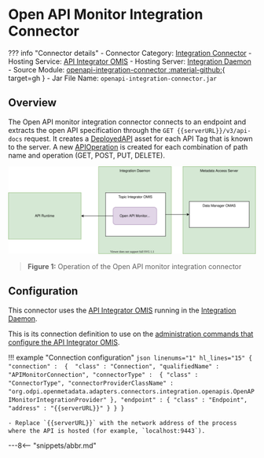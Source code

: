 <!-- SPDX-License-Identifier: CC-BY-4.0 -->
<!-- Copyright Contributors to the ODPi Egeria project. -->

# Open API Monitor Integration Connector

??? info "Connector details"
    - Connector Category: [Integration Connector](/egeria-docs/connectors/integration-connector)
    - Hosting Service: [API Integrator OMIS](/egeria-docs/services/omis/api-integrator)
    - Hosting Server: [Integration Daemon](/egeria-docs/concepts/integration-daemon)
    - Source Module: [openapi-integration-connector :material-github:](https://github.com/odpi/egeria/tree/master/open-metadata-implementation/adapters/open-connectors/integration-connectors/openapi-integration-connector){ target=gh }
    - Jar File Name: `openapi-integration-connector.jar`

## Overview

The Open API monitor integration connector connects to an endpoint and extracts the open API specification through the `GET {{serverURL}}/v3/api-docs` request.  It creates a [DeployedAPI](/egeria-docs/types/0212-Deployed-APIs) asset for each API Tag that is known to the server. A new [APIOperation](/egeria-docs/types/0536-API-Schemas) is created for each combination of path name and operation (GET, POST, PUT, DELETE).

![Figure 1](open-api-monitor-integration-connector.svg)
> **Figure 1:** Operation of the Open API monitor integration connector


## Configuration

This connector uses the [API Integrator OMIS](/egeria-docs/services/omis/api-integrator/overview) running in the [Integration Daemon](/egeria-docs/concepts/integration-daemon).

This is its connection definition to use on the [administration commands that configure the API Integrator OMIS](/egeria-docs/guides/admin/configuring-the-integration-daemon/#configure-the-integration-services).  

!!! example "Connection configuration"
    ```json linenums="1" hl_lines="15"
    {
       "connection" : 
                    { 
                        "class" : "Connection",
                        "qualifiedName" : "APIMonitorConnection",
                        "connectorType" : 
                        {
                            "class" : "ConnectorType",
                            "connectorProviderClassName" : "org.odpi.openmetadata.adapters.connectors.integration.openapis.OpenAPIMonitorIntegrationProvider"
                        },
                        "endpoint" :
                        {
                            "class" : "Endpoint",
                            "address" : "{{serverURL}}"
                        }
                    }
    }
    ```
    
    - Replace `{{serverURL}}` with the network address of the process where the API is hosted (for example, `localhost:9443`).

---8<-- "snippets/abbr.md"